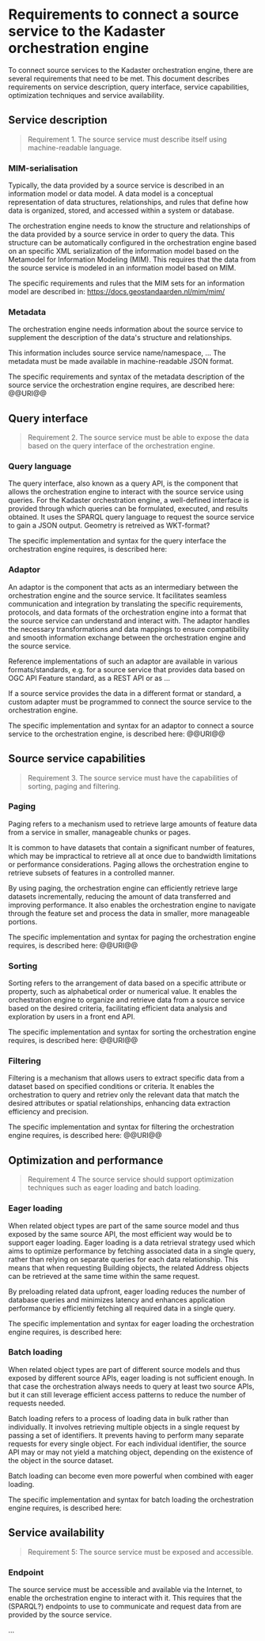 # Requirements to connect a source service to the Kadaster orchestration engine

To connect source services to the Kadaster orchestration engine, there are
several requirements that need to be met. This document describes requirements
on service description, query interface, service capabilities, optimization
techniques and service availability.

## Service description

>   Requirement 1. The source service must describe itself using
>   machine-readable language.

### MIM-serialisation

Typically, the data provided by a source service is described in an information
model or data model. A data model is a conceptual representation of data
structures, relationships, and rules that define how data is organized, stored,
and accessed within a system or database.

The orchestration engine needs to know the structure and relationships of the
data provided by a source service in order to query the data. This structure can
be automatically configured in the orchestration engine based on an specific XML
serialization of the information model based on the Metamodel for Information
Modeling (MIM). This requires that the data from the source service is modeled
in an information model based on MIM.

The specific requirements and rules that the MIM sets for an information model
are described in: https://docs.geostandaarden.nl/mim/mim/

### Metadata

The orchestration engine needs information about the source service to
supplement the description of the data's structure and relationships.

This information includes source service name/namespace, ... The metadata must
be made available in machine-readable JSON format.

The specific requirements and syntax of the metadata description of the source
service the orchestration engine requires, are described here: @@URI@@

## Query interface

>   Requirement 2. The source service must be able to expose the data based on
>   the query interface of the orchestration engine.

### Query language

The query interface, also known as a query API, is the component that allows the
orchestration engine to interact with the source service using queries. For the
Kadaster orchestration engine, a well-defined interface is provided through
which queries can be formulated, executed, and results obtained. It uses the
SPARQL query language to request the source service to gain a JSON output.
Geometry is retreived as WKT-format?

The specific implementation and syntax for the query interface the orchestration
engine requires, is described here:

### Adaptor

An adaptor is the component that acts as an intermediary between the
orchestration engine and the source service. It facilitates seamless
communication and integration by translating the specific requirements,
protocols, and data formats of the orchestration engine into a format that the
source service can understand and interact with. The adaptor handles the
necessary transformations and data mappings to ensure compatibility and smooth
information exchange between the orchestration engine and the source service.

Reference implementations of such an adaptor are available in various
formats/standards, e.g. for a source service that provides data based on OGC API
Feature standard, as a REST API or as ...

If a source service provides the data in a different format or standard, a
custom adapter must be programmed to connect the source service to the
orchestration engine.

The specific implementation and syntax for an adaptor to connect a source
service to the orchestration engine, is described here: @@URI@@

## Source service capabilities

>   Requirement 3. The source service must have the capabilities of sorting,
>   paging and filtering.

### Paging

Paging refers to a mechanism used to retrieve large amounts of feature data from
a service in smaller, manageable chunks or pages.

It is common to have datasets that contain a significant number of features,
which may be impractical to retrieve all at once due to bandwidth limitations or
performance considerations. Paging allows the orchestration engine to retrieve
subsets of features in a controlled manner.

By using paging, the orchestration engine can efficiently retrieve large
datasets incrementally, reducing the amount of data transferred and improving
performance. It also enables the orchestration engine to navigate through the
feature set and process the data in smaller, more manageable portions.

The specific implementation and syntax for paging the orchestration engine
requires, is described here: @@URI@@

### Sorting

Sorting refers to the arrangement of data based on a specific attribute or
property, such as alphabetical order or numerical value. It enables the
orchestration engine to organize and retrieve data from a source service based
on the desired criteria, facilitating efficient data analysis and exploration by
users in a front end API.

The specific implementation and syntax for sorting the orchestration engine
requires, is described here: @@URI@@

### Filtering

Filtering is a mechanism that allows users to extract specific data from a
dataset based on specified conditions or criteria. It enables the orchestration
to query and retriev only the relevant data that match the desired attributes or
spatial relationships, enhancing data extraction efficiency and precision.

The specific implementation and syntax for filtering the orchestration engine
requires, is described here: @@URI@@

## Optimization and performance

>   Requirement 4 The source service should support optimization techniques such
>   as eager loading and batch loading.

### Eager loading

When related object types are part of the same source model and thus exposed by
the same source API, the most efficient way would be to support eager loading.
Eager loading is a data retrieval strategy used which aims to optimize
performance by fetching associated data in a single query, rather than relying
on separate queries for each data relationship. This means that when requesting
Building objects, the related Address objects can be retrieved at the same time
within the same request.

By preloading related data upfront, eager loading reduces the number of database
queries and minimizes latency and enhances application performance by
efficiently fetching all required data in a single query.

The specific implementation and syntax for eager loading the orchestration
engine requires, is described here:

### Batch loading

When related object types are part of different source models and thus exposed
by different source APIs, eager loading is not sufficient enough. In that case
the orchestration always needs to query at least two source APIs, but it can
still leverage efficient access patterns to reduce the number of requests
needed.

Batch loading refers to a process of loading data in bulk rather than
individually. It involves retrieving multiple objects in a single request by
passing a set of identifiers. It prevents having to perform many separate
requests for every single object. For each individual identifier, the source API
may or may not yield a matching object, depending on the existence of the object
in the source dataset.

Batch loading can become even more powerful when combined with eager loading.

The specific implementation and syntax for batch loading the orchestration
engine requires, is described here:

## Service availability

>   Requirement 5: The source service must be exposed and accessible.

### Endpoint

The source service must be accessible and available via the Internet, to enable
the orchestration engine to interact with it. This requires that the (SPARQL?)
endpoints to use to communicate and request data from are provided by the source
service.

...

# 
